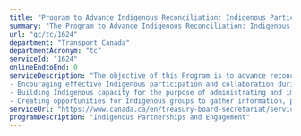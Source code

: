 ```yaml
---
title: "Program to Advance Indigenous Reconciliation: Indigenous Participant Funding Program"
summary: "The Program to Advance Indigenous Reconciliation: Indigenous Participant Funding Program service from Transport Canada is not available end-to-end online, according to the GC Service Inventory."
url: "gc/tc/1624"
department: "Transport Canada"
departmentAcronym: "tc"
serviceId: "1624"
onlineEndtoEnd: 0
serviceDescription: "The objective of this Program is to advance reconciliation with Indigenous peoples by:
- Encouraging effective Indigenous participation and collaboration during consultations;
- Building Indigenous capacity for the purpose of administrating and implementing elements of the transportation system; and
- Creating opportunities for Indigenous groups to gather information, provide their views, and collect, protect and utilize Indigenous knowledge in decision making."
serviceUrl: "https://www.canada.ca/en/treasury-board-secretariat/services/planned-government-spending/government-expenditure-plan-main-estimates/2019-20-estimates/pilot-project-program-based-vote-structure.html"
programDescription: "Indigenous Partnerships and Engagement"
---
```

